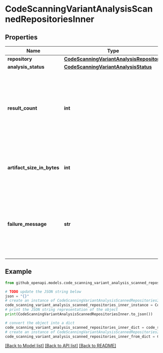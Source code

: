 # CodeScanningVariantAnalysisScannedRepositoriesInner


## Properties

Name | Type | Description | Notes
------------ | ------------- | ------------- | -------------
**repository** | [**CodeScanningVariantAnalysisRepository**](CodeScanningVariantAnalysisRepository.md) |  | 
**analysis_status** | [**CodeScanningVariantAnalysisStatus**](CodeScanningVariantAnalysisStatus.md) |  | 
**result_count** | **int** | The number of results in the case of a successful analysis. This is only available for successful analyses. | [optional] 
**artifact_size_in_bytes** | **int** | The size of the artifact. This is only available for successful analyses. | [optional] 
**failure_message** | **str** | The reason of the failure of this repo task. This is only available if the repository task has failed. | [optional] 

## Example

```python
from github_openapi.models.code_scanning_variant_analysis_scanned_repositories_inner import CodeScanningVariantAnalysisScannedRepositoriesInner

# TODO update the JSON string below
json = "{}"
# create an instance of CodeScanningVariantAnalysisScannedRepositoriesInner from a JSON string
code_scanning_variant_analysis_scanned_repositories_inner_instance = CodeScanningVariantAnalysisScannedRepositoriesInner.from_json(json)
# print the JSON string representation of the object
print(CodeScanningVariantAnalysisScannedRepositoriesInner.to_json())

# convert the object into a dict
code_scanning_variant_analysis_scanned_repositories_inner_dict = code_scanning_variant_analysis_scanned_repositories_inner_instance.to_dict()
# create an instance of CodeScanningVariantAnalysisScannedRepositoriesInner from a dict
code_scanning_variant_analysis_scanned_repositories_inner_from_dict = CodeScanningVariantAnalysisScannedRepositoriesInner.from_dict(code_scanning_variant_analysis_scanned_repositories_inner_dict)
```
[[Back to Model list]](../README.md#documentation-for-models) [[Back to API list]](../README.md#documentation-for-api-endpoints) [[Back to README]](../README.md)


